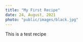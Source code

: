 ```yaml
---
title: "My First Recipe"
date: 24, August, 2021
photo: "public/images/black.jpg"
---
```

This is a test recipe